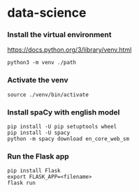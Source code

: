 # data-science

### Install the virtual environment
https://docs.python.org/3/library/venv.html
```
python3 -m venv ./path
```

### Activate the venv
```
source ./venv/bin/activate
```

### Install spaCy with english model
```
pip install -U pip setuptools wheel
pip install -U spacy
python -m spacy download en_core_web_sm
```

### Run the Flask app
```
pip install Flask
export FLASK_APP=<filename>
flask run
```